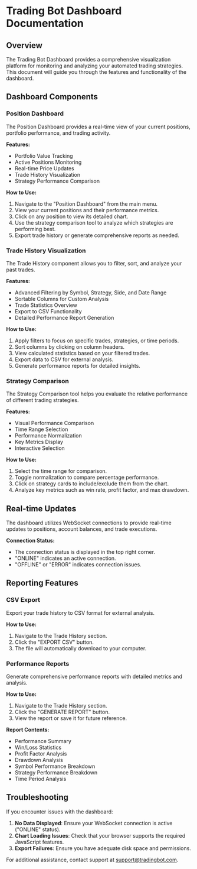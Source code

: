 # Trading Bot Dashboard Documentation

## Overview

The Trading Bot Dashboard provides a comprehensive visualization platform for monitoring and analyzing your automated trading strategies. This document will guide you through the features and functionality of the dashboard.

## Dashboard Components

### Position Dashboard

The Position Dashboard provides a real-time view of your current positions, portfolio performance, and trading activity.

**Features:**
- Portfolio Value Tracking
- Active Positions Monitoring
- Real-time Price Updates
- Trade History Visualization
- Strategy Performance Comparison

**How to Use:**
1. Navigate to the "Position Dashboard" from the main menu.
2. View your current positions and their performance metrics.
3. Click on any position to view its detailed chart.
4. Use the strategy comparison tool to analyze which strategies are performing best.
5. Export trade history or generate comprehensive reports as needed.

### Trade History Visualization

The Trade History component allows you to filter, sort, and analyze your past trades.

**Features:**
- Advanced Filtering by Symbol, Strategy, Side, and Date Range
- Sortable Columns for Custom Analysis
- Trade Statistics Overview
- Export to CSV Functionality
- Detailed Performance Report Generation

**How to Use:**
1. Apply filters to focus on specific trades, strategies, or time periods.
2. Sort columns by clicking on column headers.
3. View calculated statistics based on your filtered trades.
4. Export data to CSV for external analysis.
5. Generate performance reports for detailed insights.

### Strategy Comparison

The Strategy Comparison tool helps you evaluate the relative performance of different trading strategies.

**Features:**
- Visual Performance Comparison
- Time Range Selection
- Performance Normalization
- Key Metrics Display
- Interactive Selection

**How to Use:**
1. Select the time range for comparison.
2. Toggle normalization to compare percentage performance.
3. Click on strategy cards to include/exclude them from the chart.
4. Analyze key metrics such as win rate, profit factor, and max drawdown.

## Real-time Updates

The dashboard utilizes WebSocket connections to provide real-time updates to positions, account balances, and trade executions.

**Connection Status:**
- The connection status is displayed in the top right corner.
- "ONLINE" indicates an active connection.
- "OFFLINE" or "ERROR" indicates connection issues.

## Reporting Features

### CSV Export

Export your trade history to CSV format for external analysis.

**How to Use:**
1. Navigate to the Trade History section.
2. Click the "EXPORT CSV" button.
3. The file will automatically download to your computer.

### Performance Reports

Generate comprehensive performance reports with detailed metrics and analysis.

**How to Use:**
1. Navigate to the Trade History section.
2. Click the "GENERATE REPORT" button.
3. View the report or save it for future reference.

**Report Contents:**
- Performance Summary
- Win/Loss Statistics
- Profit Factor Analysis
- Drawdown Analysis
- Symbol Performance Breakdown
- Strategy Performance Breakdown
- Time Period Analysis

## Troubleshooting

If you encounter issues with the dashboard:

1. **No Data Displayed**: Ensure your WebSocket connection is active ("ONLINE" status).
2. **Chart Loading Issues**: Check that your browser supports the required JavaScript features.
3. **Export Failures**: Ensure you have adequate disk space and permissions.

For additional assistance, contact support at support@tradingbot.com. 